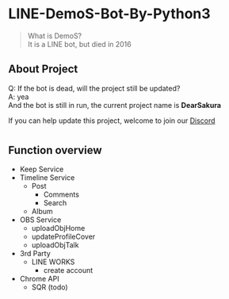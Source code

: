 # LINE-DemoS-Bot-By-Python3

>What is DemoS?\
>It is a LINE bot, but died in 2016


## About Project
Q: If the bot is dead, will the project still be updated? \
A: yea\
And the bot is still in run, the current project name is __DearSakura__

If you can help update this project, welcome to join our [Discord](https://discord.gg/vQrMbjA)

#
## Function overview
- Keep Service
- Timeline Service
    - Post
        - Comments
        - Search
    - Album
- OBS Service
    - uploadObjHome
    - updateProfileCover
    - uploadObjTalk
- 3rd Party
    - LINE WORKS
        - create account
- Chrome API
    - SQR (todo)
